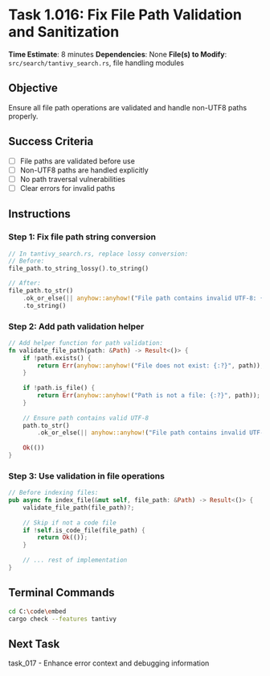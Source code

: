 # Task 1.016: Fix File Path Validation and Sanitization

**Time Estimate**: 8 minutes
**Dependencies**: None
**File(s) to Modify**: `src/search/tantivy_search.rs`, file handling modules

## Objective
Ensure all file path operations are validated and handle non-UTF8 paths properly.

## Success Criteria
- [ ] File paths are validated before use
- [ ] Non-UTF8 paths are handled explicitly
- [ ] No path traversal vulnerabilities
- [ ] Clear errors for invalid paths

## Instructions

### Step 1: Fix file path string conversion
```rust
// In tantivy_search.rs, replace lossy conversion:
// Before:
file_path.to_string_lossy().to_string()

// After:
file_path.to_str()
    .ok_or_else(|| anyhow::anyhow!("File path contains invalid UTF-8: {:?}", file_path))?
    .to_string()
```

### Step 2: Add path validation helper
```rust
// Add helper function for path validation:
fn validate_file_path(path: &Path) -> Result<()> {
    if !path.exists() {
        return Err(anyhow::anyhow!("File does not exist: {:?}", path));
    }
    
    if !path.is_file() {
        return Err(anyhow::anyhow!("Path is not a file: {:?}", path));
    }
    
    // Ensure path contains valid UTF-8
    path.to_str()
        .ok_or_else(|| anyhow::anyhow!("File path contains invalid UTF-8: {:?}", path))?;
    
    Ok(())
}
```

### Step 3: Use validation in file operations
```rust
// Before indexing files:
pub async fn index_file(&mut self, file_path: &Path) -> Result<()> {
    validate_file_path(file_path)?;
    
    // Skip if not a code file
    if !self.is_code_file(file_path) {
        return Ok(());
    }
    
    // ... rest of implementation
}
```

## Terminal Commands
```bash
cd C:\code\embed
cargo check --features tantivy
```

## Next Task
task_017 - Enhance error context and debugging information